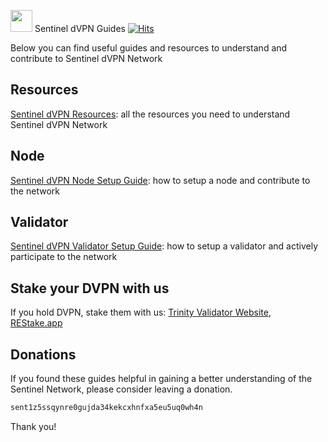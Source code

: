 <img src="https://user-images.githubusercontent.com/114076168/191721379-88f4b6ca-6463-4458-aab4-73d29d1bc7a0.jpg" width="35" height="35"> Sentinel dVPN Guides [![Hits](https://hits.seeyoufarm.com/api/count/incr/badge.svg?url=https%3A%2F%2Fgithub.com%2Fp4privacy%2Fsentinel_resources&count_bg=%230000ff&title_bg=%23555555&icon=&icon_color=%23E7E7E7&title=hits&edge_flat=false)](https://hits.seeyoufarm.com)

Below you can find useful guides and resources to understand and contribute to Sentinel dVPN Network

## Resources

[Sentinel dVPN Resources](https://trinityprivacy.gitbook.io/sentinel-dvpn-resources/): all the resources you need to understand Sentinel dVPN Network

## Node

[Sentinel dVPN Node Setup Guide](https://trinityprivacy.gitbook.io/sentinel-dvpn-node-setup-guide/): how to setup a node and contribute to the network

## Validator

[Sentinel dVPN Validator Setup Guide](https://trinityprivacy.gitbook.io/sentinel-dvpn-validator-setup-guide/): how to setup a validator and actively participate to the network

## Stake your DVPN with us

If you hold DVPN, stake them with us: [Trinity Validator Website](https://trinityvalidator.com/), [REStake.app](https://restake.app/sentinel/sentvaloper1mcwvu4vpvfcnxduzpelehmgga282wtc0xux7se)

## Donations

If you found these guides helpful in gaining a better understanding of the Sentinel Network, please consider leaving a donation.

```diff
sent1z5ssqynre0gujda34kekcxhnfxa5eu5uq0wh4n
```
Thank you!
